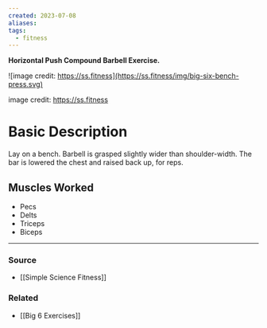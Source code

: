 ```yaml
---
created: 2023-07-08
aliases: 
tags:
  - fitness
---
```

**Horizontal Push Compound Barbell Exercise.**

![image credit: https://ss.fitness](https://ss.fitness/img/big-six-bench-press.svg)

image credit: https://ss.fitness

# Basic Description

Lay on a bench. Barbell is grasped slightly wider than shoulder-width. The bar is lowered the chest and raised back up, for reps.

## Muscles Worked

- Pecs
- Delts
- Triceps
- Biceps

****
### Source
- [[Simple Science Fitness]]

### Related
- [[Big 6 Exercises]]